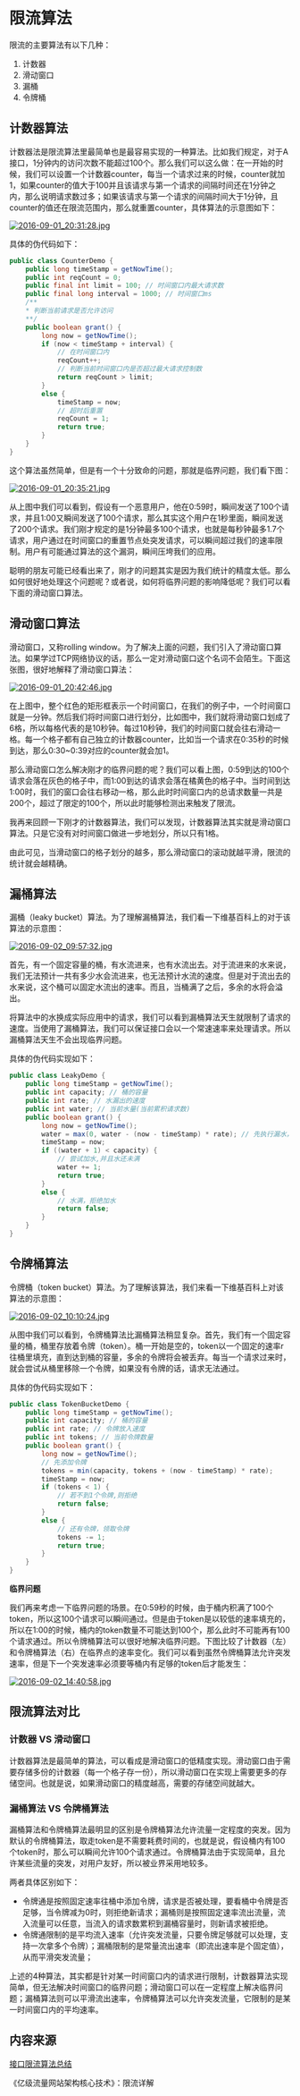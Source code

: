 # 限流算法

限流的主要算法有以下几种：

1. 计数器
2. 滑动窗口
3. 漏桶
4. 令牌桶

## 计数器算法

计数器法是限流算法里最简单也是最容易实现的一种算法。比如我们规定，对于A接口，1分钟内的访问次数不能超过100个。那么我们可以这么做：在一开始的时候，我们可以设置一个计数器counter，每当一个请求过来的时候，counter就加1，如果counter的值大于100并且该请求与第一个请求的间隔时间还在1分钟之内，那么说明请求数过多；如果该请求与第一个请求的间隔时间大于1分钟，且counter的值还在限流范围内，那么就重置counter，具体算法的示意图如下：

[![2016-09-01\_20:31:28.jpg](https://user-gold-cdn.xitu.io/2016/11/29/5b66b91fb0a493b01d5e36ff2c01da97?imageView2/0/w/1280/h/960/format/webp/ignore-error/1)](https://link.juejin.im/?target=https%3A%2F%2Fuser-gold-cdn.xitu.io%2F2016%2F11%2F29%2F5b66b91fb0a493b01d5e36ff2c01da97)

具体的伪代码如下：

```java
public class CounterDemo {
    public long timeStamp = getNowTime();
    public int reqCount = 0;
    public final int limit = 100; // 时间窗口内最大请求数
    public final long interval = 1000; // 时间窗口ms
    /**
    * 判断当前请求是否允许访问
    **/
    public boolean grant() {
        long now = getNowTime();
        if (now < timeStamp + interval) {
            // 在时间窗口内
            reqCount++;
            // 判断当前时间窗口内是否超过最大请求控制数
            return reqCount > limit;
        }
        else {
            timeStamp = now;
            // 超时后重置
            reqCount = 1;
            return true;
        }
    }
}
```

这个算法虽然简单，但是有一个十分致命的问题，那就是临界问题，我们看下图：

[![2016-09-01\_20:35:21.jpg](https://user-gold-cdn.xitu.io/2016/11/29/4f9b2b97db30494a5b2f0a1da9560451?imageView2/0/w/1280/h/960/format/webp/ignore-error/1)](https://link.juejin.im/?target=https%3A%2F%2Fuser-gold-cdn.xitu.io%2F2016%2F11%2F29%2F4f9b2b97db30494a5b2f0a1da9560451)

从上图中我们可以看到，假设有一个恶意用户，他在0:59时，瞬间发送了100个请求，并且1:00又瞬间发送了100个请求，那么其实这个用户在1秒里面，瞬间发送了200个请求。我们刚才规定的是1分钟最多100个请求，也就是每秒钟最多1.7个请求，用户通过在时间窗口的重置节点处突发请求，可以瞬间超过我们的速率限制。用户有可能通过算法的这个漏洞，瞬间压垮我们的应用。

聪明的朋友可能已经看出来了，刚才的问题其实是因为我们统计的精度太低。那么如何很好地处理这个问题呢？或者说，如何将临界问题的影响降低呢？我们可以看下面的滑动窗口算法。

## 滑动窗口算法

滑动窗口，又称rolling window。为了解决上面的问题，我们引入了滑动窗口算法。如果学过TCP网络协议的话，那么一定对滑动窗口这个名词不会陌生。下面这张图，很好地解释了滑动窗口算法：

[![2016-09-01\_20:42:46.jpg](https://user-gold-cdn.xitu.io/2016/11/29/ed81b6004e7c7cfcdb52c8dadcec01af?imageView2/0/w/1280/h/960/format/webp/ignore-error/1)](https://link.juejin.im/?target=https%3A%2F%2Fuser-gold-cdn.xitu.io%2F2016%2F11%2F29%2Fed81b6004e7c7cfcdb52c8dadcec01af)

在上图中，整个红色的矩形框表示一个时间窗口，在我们的例子中，一个时间窗口就是一分钟。然后我们将时间窗口进行划分，比如图中，我们就将滑动窗口划成了6格，所以每格代表的是10秒钟。每过10秒钟，我们的时间窗口就会往右滑动一格。每一个格子都有自己独立的计数器counter，比如当一个请求在0:35秒的时候到达，那么0:30~0:39对应的counter就会加1。

那么滑动窗口怎么解决刚才的临界问题的呢？我们可以看上图，0:59到达的100个请求会落在灰色的格子中，而1:00到达的请求会落在橘黄色的格子中。当时间到达1:00时，我们的窗口会往右移动一格，那么此时时间窗口内的总请求数量一共是200个，超过了限定的100个，所以此时能够检测出来触发了限流。

我再来回顾一下刚才的计数器算法，我们可以发现，计数器算法其实就是滑动窗口算法。只是它没有对时间窗口做进一步地划分，所以只有1格。

由此可见，当滑动窗口的格子划分的越多，那么滑动窗口的滚动就越平滑，限流的统计就会越精确。

## 漏桶算法

漏桶（leaky bucket）算法。为了理解漏桶算法，我们看一下维基百科上的对于该算法的示意图：

[![2016-09-02\_09:57:32.jpg](https://user-gold-cdn.xitu.io/2016/11/29/f78f52a51de6278c4449ba15b4a533b3?imageView2/0/w/1280/h/960/format/webp/ignore-error/1)](https://link.juejin.im/?target=https%3A%2F%2Fuser-gold-cdn.xitu.io%2F2016%2F11%2F29%2Ff78f52a51de6278c4449ba15b4a533b3)

首先，有一个固定容量的桶，有水流进来，也有水流出去。对于流进来的水来说，我们无法预计一共有多少水会流进来，也无法预计水流的速度。但是对于流出去的水来说，这个桶可以固定水流出的速率。而且，当桶满了之后，多余的水将会溢出。

将算法中的水换成实际应用中的请求，我们可以看到漏桶算法天生就限制了请求的速度。当使用了漏桶算法，我们可以保证接口会以一个常速速率来处理请求。所以漏桶算法天生不会出现临界问题。

具体的伪代码实现如下：

```java
public class LeakyDemo {
    public long timeStamp = getNowTime();
    public int capacity; // 桶的容量
    public int rate; // 水漏出的速度
    public int water; // 当前水量(当前累积请求数)
    public boolean grant() {
        long now = getNowTime();
        water = max(0, water - (now - timeStamp) * rate); // 先执行漏水，计算剩余水量
        timeStamp = now;
        if ((water + 1) < capacity) {
            // 尝试加水,并且水还未满
            water += 1;
            return true;
        }
        else {
            // 水满，拒绝加水
            return false;
        }
    }
}
```

## 令牌桶算法

令牌桶（token bucket）算法。为了理解该算法，我们来看一下维基百科上对该算法的示意图：

[![2016-09-02\_10:10:24.jpg](https://user-gold-cdn.xitu.io/2016/11/29/4aa21a7ce4104358053cd05c10d002bb?imageView2/0/w/1280/h/960/format/webp/ignore-error/1)](https://link.juejin.im/?target=https%3A%2F%2Fuser-gold-cdn.xitu.io%2F2016%2F11%2F29%2F4aa21a7ce4104358053cd05c10d002bb)

从图中我们可以看到，令牌桶算法比漏桶算法稍显复杂。首先，我们有一个固定容量的桶，桶里存放着令牌（token）。桶一开始是空的，token以一个固定的速率r往桶里填充，直到达到桶的容量，多余的令牌将会被丢弃。每当一个请求过来时，就会尝试从桶里移除一个令牌，如果没有令牌的话，请求无法通过。

具体的伪代码实现如下：

```java
public class TokenBucketDemo {
    public long timeStamp = getNowTime();
    public int capacity; // 桶的容量
    public int rate; // 令牌放入速度
    public int tokens; // 当前令牌数量
    public boolean grant() {
        long now = getNowTime();
        // 先添加令牌
        tokens = min(capacity, tokens + (now - timeStamp) * rate); 
        timeStamp = now;
        if (tokens < 1) {
            // 若不到1个令牌,则拒绝
            return false;
        }
        else {
            // 还有令牌，领取令牌
            tokens -= 1;
            return true;
        }
    }
}
```

**临界问题**

我们再来考虑一下临界问题的场景。在0:59秒的时候，由于桶内积满了100个token，所以这100个请求可以瞬间通过。但是由于token是以较低的速率填充的，所以在1:00的时候，桶内的token数量不可能达到100个，那么此时不可能再有100个请求通过。所以令牌桶算法可以很好地解决临界问题。下图比较了计数器（左）和令牌桶算法（右）在临界点的速率变化。我们可以看到虽然令牌桶算法允许突发速率，但是下一个突发速率必须要等桶内有足够的token后才能发生：

[![2016-09-02\_14:40:58.jpg](https://user-gold-cdn.xitu.io/2016/11/29/85276cba7b09614bee8ae3f41b306514?imageView2/0/w/1280/h/960/format/webp/ignore-error/1)](https://link.juejin.im/?target=https%3A%2F%2Fuser-gold-cdn.xitu.io%2F2016%2F11%2F29%2F85276cba7b09614bee8ae3f41b306514)  


## 限流算法对比

### 计数器 VS 滑动窗口

计数器算法是最简单的算法，可以看成是滑动窗口的低精度实现。滑动窗口由于需要存储多份的计数器（每一个格子存一份），所以滑动窗口在实现上需要更多的存储空间。也就是说，如果滑动窗口的精度越高，需要的存储空间就越大。

### 漏桶算法 VS 令牌桶算法

漏桶算法和令牌桶算法最明显的区别是令牌桶算法允许流量一定程度的突发。因为默认的令牌桶算法，取走token是不需要耗费时间的，也就是说，假设桶内有100个token时，那么可以瞬间允许100个请求通过。令牌桶算法由于实现简单，且允许某些流量的突发，对用户友好，所以被业界采用地较多。

两者具体区别如下：

* 令牌通是按照固定速率往桶中添加令牌，请求是否被处理，要看桶中令牌是否足够，当令牌减为0时，则拒绝新请求；漏桶则是按照固定速率流出流量，流入流量可以任意，当流入的请求数累积到漏桶容量时，则新请求被拒绝。
* 令牌通限制的是平均流入速率（允许突发流量，只要令牌足够就可以处理，支持一次拿多个令牌）；漏桶限制的是常量流出速率（即流出速率是个固定值），从而平滑突发流量；

上述的4种算法，其实都是针对某一时间窗口内的请求进行限制，计数器算法实现简单，但无法解决时间窗口的临界问题；滑动窗口可以在一定程度上解决临界问题；漏桶算法则可以平滑流出速率，令牌桶算法可以允许突发流量，它限制的是某一时间窗口内的平均速率。

## 内容来源

[接口限流算法总结](https://juejin.im/entry/57cce5d379bc440063066d09)

《亿级流量网站架构核心技术》：限流详解





